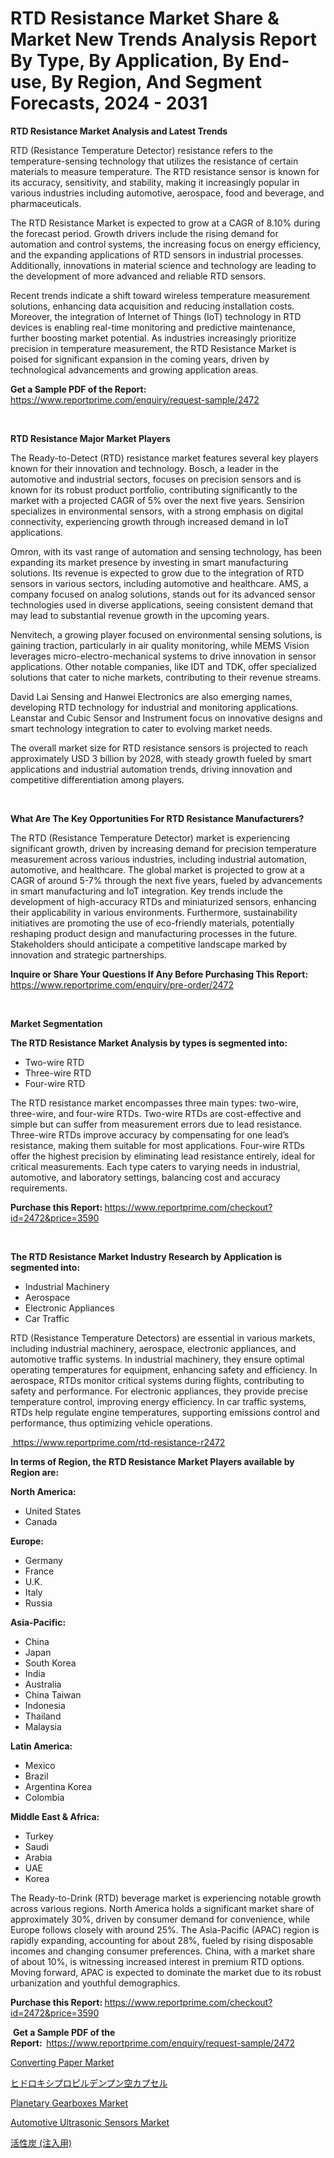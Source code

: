 <p><h1>RTD Resistance Market Share & Market New Trends Analysis Report By Type, By Application, By End-use, By Region, And Segment Forecasts, 2024 - 2031</h1></p><p><strong>RTD Resistance Market Analysis and Latest Trends</strong></p>
<p><p>RTD (Resistance Temperature Detector) resistance refers to the temperature-sensing technology that utilizes the resistance of certain materials to measure temperature. The RTD resistance sensor is known for its accuracy, sensitivity, and stability, making it increasingly popular in various industries including automotive, aerospace, food and beverage, and pharmaceuticals. </p><p>The RTD Resistance Market is expected to grow at a CAGR of 8.10% during the forecast period. Growth drivers include the rising demand for automation and control systems, the increasing focus on energy efficiency, and the expanding applications of RTD sensors in industrial processes. Additionally, innovations in material science and technology are leading to the development of more advanced and reliable RTD sensors. </p><p>Recent trends indicate a shift toward wireless temperature measurement solutions, enhancing data acquisition and reducing installation costs. Moreover, the integration of Internet of Things (IoT) technology in RTD devices is enabling real-time monitoring and predictive maintenance, further boosting market potential. As industries increasingly prioritize precision in temperature measurement, the RTD Resistance Market is poised for significant expansion in the coming years, driven by technological advancements and growing application areas.</p></p>
<p><strong>Get a Sample PDF of the Report:&nbsp;</strong> <a href="https://www.reportprime.com/enquiry/request-sample/2472">https://www.reportprime.com/enquiry/request-sample/2472</a></p>
<p>&nbsp;</p>
<p><strong>RTD Resistance Major Market Players</strong></p>
<p><p>The Ready-to-Detect (RTD) resistance market features several key players known for their innovation and technology. Bosch, a leader in the automotive and industrial sectors, focuses on precision sensors and is known for its robust product portfolio, contributing significantly to the market with a projected CAGR of 5% over the next five years. Sensirion specializes in environmental sensors, with a strong emphasis on digital connectivity, experiencing growth through increased demand in IoT applications.</p><p>Omron, with its vast range of automation and sensing technology, has been expanding its market presence by investing in smart manufacturing solutions. Its revenue is expected to grow due to the integration of RTD sensors in various sectors, including automotive and healthcare. AMS, a company focused on analog solutions, stands out for its advanced sensor technologies used in diverse applications, seeing consistent demand that may lead to substantial revenue growth in the upcoming years.</p><p>Nenvitech, a growing player focused on environmental sensing solutions, is gaining traction, particularly in air quality monitoring, while MEMS Vision leverages micro-electro-mechanical systems to drive innovation in sensor applications. Other notable companies, like IDT and TDK, offer specialized solutions that cater to niche markets, contributing to their revenue streams.</p><p>David Lai Sensing and Hanwei Electronics are also emerging names, developing RTD technology for industrial and monitoring applications. Leanstar and Cubic Sensor and Instrument focus on innovative designs and smart technology integration to cater to evolving market needs.</p><p>The overall market size for RTD resistance sensors is projected to reach approximately USD 3 billion by 2028, with steady growth fueled by smart applications and industrial automation trends, driving innovation and competitive differentiation among players.</p></p>
<p>&nbsp;</p>
<p><strong>What Are The Key Opportunities For RTD Resistance Manufacturers?</strong></p>
<p><p>The RTD (Resistance Temperature Detector) market is experiencing significant growth, driven by increasing demand for precision temperature measurement across various industries, including industrial automation, automotive, and healthcare. The global market is projected to grow at a CAGR of around 5-7% through the next five years, fueled by advancements in smart manufacturing and IoT integration. Key trends include the development of high-accuracy RTDs and miniaturized sensors, enhancing their applicability in various environments. Furthermore, sustainability initiatives are promoting the use of eco-friendly materials, potentially reshaping product design and manufacturing processes in the future. Stakeholders should anticipate a competitive landscape marked by innovation and strategic partnerships.</p></p>
<p><strong>Inquire or Share Your Questions If Any Before Purchasing This Report:</strong> <a href="https://www.reportprime.com/enquiry/pre-order/2472">https://www.reportprime.com/enquiry/pre-order/2472</a></p>
<p>&nbsp;</p>
<p><strong>Market Segmentation</strong></p>
<p><strong>The RTD Resistance Market Analysis by types is segmented into:</strong></p>
<p><ul><li>Two-wire RTD</li><li>Three-wire RTD</li><li>Four-wire RTD</li></ul></p>
<p><p>The RTD resistance market encompasses three main types: two-wire, three-wire, and four-wire RTDs. Two-wire RTDs are cost-effective and simple but can suffer from measurement errors due to lead resistance. Three-wire RTDs improve accuracy by compensating for one lead’s resistance, making them suitable for most applications. Four-wire RTDs offer the highest precision by eliminating lead resistance entirely, ideal for critical measurements. Each type caters to varying needs in industrial, automotive, and laboratory settings, balancing cost and accuracy requirements.</p></p>
<p><strong>Purchase this Report:&nbsp;</strong><a href="https://www.reportprime.com/checkout?id=2472&price=3590">https://www.reportprime.com/checkout?id=2472&price=3590</a></p>
<p>&nbsp;</p>
<p><strong>The RTD Resistance Market Industry Research by Application is segmented into:</strong></p>
<p><ul><li>Industrial Machinery</li><li>Aerospace</li><li>Electronic Appliances</li><li>Car Traffic</li></ul></p>
<p><p>RTD (Resistance Temperature Detectors) are essential in various markets, including industrial machinery, aerospace, electronic appliances, and automotive traffic systems. In industrial machinery, they ensure optimal operating temperatures for equipment, enhancing safety and efficiency. In aerospace, RTDs monitor critical systems during flights, contributing to safety and performance. For electronic appliances, they provide precise temperature control, improving energy efficiency. In car traffic systems, RTDs help regulate engine temperatures, supporting emissions control and performance, thus optimizing vehicle operations.</p></p>
<p><a href="https://www.reportprime.com/rtd-resistance-r2472">&nbsp;https://www.reportprime.com/rtd-resistance-r2472</a></p>
<p><strong>In terms of Region, the RTD Resistance Market Players available by Region are:</strong></p>
<p>
    <p> <strong> North America: </strong>
        <ul>
            <li>United States</li>
            <li>Canada</li>
        </ul>
        </p> 
    <p> <strong> Europe: </strong>
        <ul>
            <li>Germany</li>
            <li>France</li>
            <li>U.K.</li>
            <li>Italy</li>
            <li>Russia</li>
        </ul>
        </p> 
    <p> <strong> Asia-Pacific: </strong>
        <ul>
            <li>China</li>
            <li>Japan</li>
            <li>South Korea</li>
            <li>India</li>
            <li>Australia</li>
            <li>China Taiwan</li>
            <li>Indonesia</li>
            <li>Thailand</li>
            <li>Malaysia</li>
        </ul>
        </p> 
    <p> <strong> Latin America: </strong>
        <ul>
            <li>Mexico</li>
            <li>Brazil</li>
            <li>Argentina Korea</li>
            <li>Colombia</li>
        </ul>
        </p> 
    <p> <strong> Middle East & Africa: </strong>
        <ul>
            <li>Turkey</li>
            <li>Saudi</li>
            <li>Arabia</li>
            <li>UAE</li>
            <li>Korea</li>
        </ul>
    </p>
    </p>
<p><p>The Ready-to-Drink (RTD) beverage market is experiencing notable growth across various regions. North America holds a significant market share of approximately 30%, driven by consumer demand for convenience, while Europe follows closely with around 25%. The Asia-Pacific (APAC) region is rapidly expanding, accounting for about 28%, fueled by rising disposable incomes and changing consumer preferences. China, with a market share of about 10%, is witnessing increased interest in premium RTD options. Moving forward, APAC is expected to dominate the market due to its robust urbanization and youthful demographics.</p></p>
<p><strong>Purchase this Report: </strong><a href="https://www.reportprime.com/checkout?id=2472&price=3590">https://www.reportprime.com/checkout?id=2472&price=3590</a></p>
<p>&nbsp;<strong>Get a Sample PDF of the Report:&nbsp;&nbsp;</strong><a href="https://www.reportprime.com/enquiry/request-sample/2472">https://www.reportprime.com/enquiry/request-sample/2472</a></p>
<p><strong></strong></p>
<p><p><a href="https://issuu.com/reportprime-2/docs/converting-paper-market-size-2030.p_2d5b08dee290d2">Converting Paper Market</a></p><p><a href="https://medium.com/@harper17bmoles/hydroxypropyl-starch-empty-capsule-market-%E3%81%AF-%E3%82%B3%E3%82%B9%E3%83%88%E7%AE%A1%E7%90%86%E3%81%A8%E5%8A%B9%E7%8E%87%E5%90%91%E4%B8%8A%E3%82%92%E5%84%AA%E5%85%88%E3%81%97%E3%81%BE%E3%81%99-%E3%81%95%E3%82%89%E3%81%AB-%E5%A0%B1%E5%91%8A%E6%9B%B8%E3%81%AF%E5%B8%82%E5%A0%B4%E3%81%AE%E9%9C%80%E8%A6%81%E9%9D%A2%E3%81%A8%E4%BE%9B%E7%B5%A6%E9%9D%A2%E3%81%AE%E4%B8%A1%E6%96%B9%E3%82%92%E3%82%AB%E3%83%90%E3%83%BC%E3%81%97%E3%81%A6%E3%81%84%E3%81%BE%E3%81%99-cdba0c02edd7">ヒドロキシプロピルデンプン空カプセル</a></p><p><a href="https://www.linkedin.com/pulse/planetary-gearboxes-market-trends-strategic-insights-2024-2031-uot3f?trackingId=5MCzCf78SAOFDbOBk1MIvQ%3D%3D">Planetary Gearboxes Market</a></p><p><a href="https://medium.com/@adribbs56546/the-automotive-ultrasonic-sensors-market-prioritizes-cost-control-and-efficiency-enhancement-1e967adc3993">Automotive Ultrasonic Sensors Market</a></p><p><a href="https://medium.com/@harper17bmoles/activated-carbon-for-injection-market-%E3%81%AF-%E3%82%B3%E3%82%B9%E3%83%88%E7%AE%A1%E7%90%86%E3%81%A8%E5%8A%B9%E7%8E%87%E5%90%91%E4%B8%8A%E3%82%92%E5%84%AA%E5%85%88%E3%81%97%E3%81%BE%E3%81%99-%E3%81%95%E3%82%89%E3%81%AB-%E5%A0%B1%E5%91%8A%E6%9B%B8%E3%81%AF%E5%B8%82%E5%A0%B4%E3%81%AE%E9%9C%80%E8%A6%81%E9%9D%A2%E3%81%A8%E4%BE%9B%E7%B5%A6%E9%9D%A2%E3%81%AE%E4%B8%A1%E6%96%B9%E3%82%92%E3%82%AB%E3%83%90%E3%83%BC%E3%81%97%E3%81%A6%E3%81%84%E3%81%BE%E3%81%99-06b673827a43">活性炭 (注入用)</a></p></p>